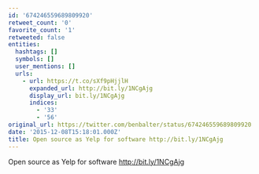 ```yaml
---
id: '674246559689809920'
retweet_count: '0'
favorite_count: '1'
retweeted: false
entities:
  hashtags: []
  symbols: []
  user_mentions: []
  urls:
    - url: https://t.co/sXf9pHjjlH
      expanded_url: http://bit.ly/1NCgAjg
      display_url: bit.ly/1NCgAjg
      indices:
        - '33'
        - '56'
original_url: https://twitter.com/benbalter/status/674246559689809920
date: '2015-12-08T15:18:01.000Z'
title: Open source as Yelp for software http://bit.ly/1NCgAjg
---
```


Open source as Yelp for software http://bit.ly/1NCgAjg